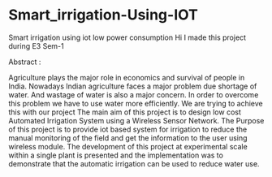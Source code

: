 # Smart_irrigation-Using-IOT
Smart irrigation using iot low power consumption
Hi I made this project during E3 Sem-1

Abstract :

Agriculture plays the major role in economics and survival of people in India. Nowadays Indian agriculture faces a major problem due shortage of water.
And wastage of water is also a major concern. In order to overcome this problem we have to use water more efficiently.
We are trying to achieve this with our project
The main aim of this project is to design low cost Automated Irrigation System using a Wireless Sensor Network.
The Purpose of this project is to provide iot based system for irrigation to reduce the manual monitoring of the field and get the information to the user using wireless module. 
The development of this project at experimental scale within a single plant is presented and the implementation was to demonstrate that the automatic irrigation can be used to reduce water use.



